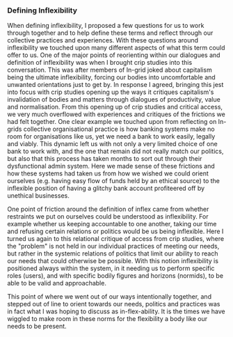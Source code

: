 ### Defining Inflexibility

When defining inflexibility, I proposed a few questions for us to work through together and to help define these terms and reflect through our collective practices and experiences. With these questions around inflexibility we touched upon many different aspects of what this term could offer to us. One of the major points of reorienting within our dialogues and definition of inflexibility was when I brought crip studies into this conversation. This was after members of In-grid joked about capitalism being the ultimate inflexibility, forcing our bodies into uncomfortable and unwanted orientations just to get by. In response I agreed, bringing this jest into focus with crip studies opening up the ways it critiques capitalism's invalidation of bodies and matters through dialogues of productivity, value and normalisation. From this opening up of crip studies and critical access, we very much overflowed with experiences and critiques of the frictions we had felt together. One clear example we touched upon from reflecting on In-grids collective organisational practice is how banking systems make no room for organisations like us, yet we need a bank to work easily, legally and viably. This dynamic left us with not only a very limited choice of one bank to work with, and the one that remain did not really match our politics, but also that this process has taken months to sort out through their dysfunctional admin system. Here we made sense of these frictions and how these systems had taken us from how we wished we could orient ourselves (e.g. having easy flow of funds held by an ethical source) to the inflexible position of having a glitchy bank account profiteered off by unethical businesses.

One point of friction around the definition of inflex came from whether restraints we put on ourselves could be understood as inflexibility. For example whether us keeping accountable to one another, taking our time and refusing certain relations or politics would be us being inflexible. Here I turned us again to this relational critique of access from crip studies, where the "problem" is not held in our individual practices of meeting our needs, but rather in the systemic relations of politics that limit our ability to reach our needs that could otherwise be possible. With this notion inflexibility is positioned always within the system, in it needing us to perform specific roles (users), and with specific bodily figures and horizons (normids), to be able to be valid and approachable. 

This point of where we went out of our ways intentionally together, and stepped out of line to orient towards our needs, politics and practices was in fact what I was hoping to discuss as in-flex-ability. It is the times we have wiggled to make room in these norms for the flexibility a body like our needs to be present. 


